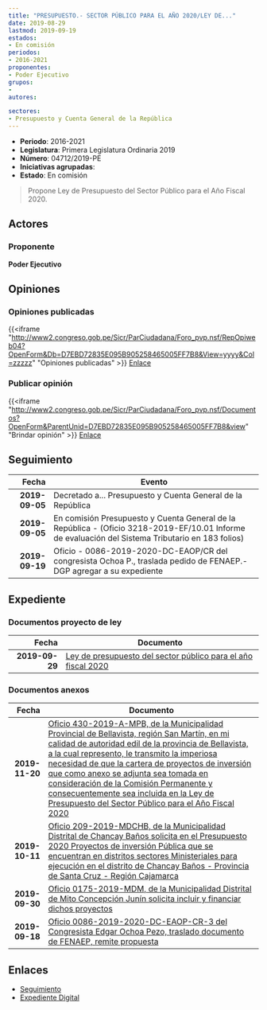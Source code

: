 ```yaml
---
title: "PRESUPUESTO.- SECTOR PÚBLICO PARA EL AÑO 2020/LEY DE..."
date: 2019-08-29
lastmod: 2019-09-19
estados:
- En comisión
periodos:
- 2016-2021
proponentes:
- Poder Ejecutivo
grupos:
- 
autores:

sectores:
- Presupuesto y Cuenta General de la República
---
```

- **Periodo**: 2016-2021
- **Legislatura**: Primera Legislatura Ordinaria 2019
- **Número**: 04712/2019-PE
- **Iniciativas agrupadas**: 
- **Estado**: En comisión

> Propone Ley de Presupuesto del Sector Público para el Año Fiscal 2020.


## Actores

### Proponente

**Poder Ejecutivo**

## Opiniones

### Opiniones publicadas

{{<iframe "http://www2.congreso.gob.pe/Sicr/ParCiudadana/Foro_pvp.nsf/RepOpiweb04?OpenForm&Db=D7EBD72835E095B905258465005FF7B8&View=yyyy&Col=zzzzz" "Opiniones publicadas" >}}
[Enlace](http://www2.congreso.gob.pe/Sicr/ParCiudadana/Foro_pvp.nsf/RepOpiweb04?OpenForm&Db=D7EBD72835E095B905258465005FF7B8&View=yyyy&Col=zzzzz)

### Publicar opinión

{{<iframe "http://www2.congreso.gob.pe/Sicr/ParCiudadana/Foro_pvp.nsf/Documentos?OpenForm&ParentUnid=D7EBD72835E095B905258465005FF7B8&view" "Brindar opinión" >}}
[Enlace](http://www2.congreso.gob.pe/Sicr/ParCiudadana/Foro_pvp.nsf/Documentos?OpenForm&ParentUnid=D7EBD72835E095B905258465005FF7B8&view)


## Seguimiento

| Fecha | Evento |
|------:|--------|
| **2019-09-05** | Decretado a... Presupuesto y Cuenta General de la República |
| **2019-09-05** | En comisión Presupuesto y Cuenta General de la República - (Oficio 3218-2019-EF/10.01 Informe de evaluación del Sistema Tributario en 183 folios) |
| **2019-09-19** | Oficio - 0086-2019-2020-DC-EAOP/CR del congresista Ochoa P., traslada pedido de FENAEP.-DGP agregar a su expediente |

## Expediente

### Documentos proyecto de ley

| Fecha | Documento |
|------:|-----------|
| **2019-09-29** | [Ley de presupuesto del sector público para el año fiscal 2020](http://www.leyes.congreso.gob.pe/Documentos/2016_2021/Proyectos_de_Ley_y_de_Resoluciones_Legislativas/PL0471220190829.pdf) |

### Documentos anexos

| Fecha | Documento |
|------:|-----------|
| **2019-11-20** | [Oficio 430-2019-A-MPB, de la Municipalidad Provincial de Bellavista, región San Martín, en mi calidad de autoridad edil de la provincia de Bellavista, a la cual represento, le transmito la imperiosa necesidad de que la cartera de proyectos de inversión que como anexo se adjunta sea tomada en consideración de la Comisión Permanente y consecuentemente sea incluida en la Ley de Presupuesto del Sector Público para el Año Fiscal 2020](http://www.leyes.congreso.gob.pe/Documentos/2016_2021/Oficios/Otras_Instituciones/OFICIO-430-2019-A-MPB.pdf) |
| **2019-10-11** | [Oficio 209-2019-MDCHB, de la Municipalidad Distrital de Chancay Baños solicita en el Presupuesto 2020 Proyectos de inversión Pública que se encuentran en distritos sectores Ministeriales para ejecución en el distrito de Chancay Baños - Provincia de Santa Cruz - Región Cajamarca](http://www.leyes.congreso.gob.pe/Documentos/2016_2021/Consejo_Directivo/Documentos_Otras_Instituciones/OFICIO-209-2019-MDCHB.pdf) |
| **2019-09-30** | [Oficio 0175-2019-MDM, de la Municipalidad Distrital de Mito Concepción Junín solicita incluir y financiar dichos proyectos](http://www.leyes.congreso.gob.pe/Documentos/2016_2021/Consejo_Directivo/Documentos_Otras_Instituciones/OFICIO-0175-2019-A-MDM.pdf) |
| **2019-09-18** | [Oficio 0086-2019-2020-DC-EAOP-CR-3 del Congresista Edgar Ochoa Pezo, traslado documento de FENAEP, remite propuesta](http://www.leyes.congreso.gob.pe/Documentos/2016_2021/Oficios/Congresistas/OFICIO-0086-2019-2020-DC-EAOP-CR-3.pdf) |

## Enlaces

- [Seguimiento](http://www2.congreso.gob.pe/Sicr/TraDocEstProc/CLProLey2016.nsf/f7fff46988ca05b1052578e100829cc7/c0b99130646c1bfc0525846500589649?OpenDocument)
- [Expediente Digital](http://www2.congreso.gob.pe/Sicr/TraDocEstProc/Expvirt_2011.nsf/visbusqptramdoc1621/04712?opendocument)

